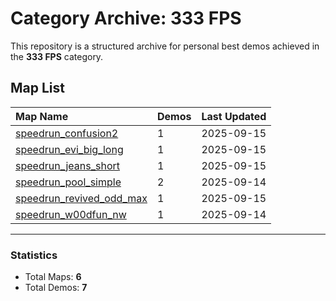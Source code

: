 # Category Archive: 333 FPS

This repository is a structured archive for personal best demos achieved in the **333 FPS** category.

## Map List

| Map Name | Demos | Last Updated |
| :--- | :---- | :--- |
| [speedrun_confusion2](./speedrun_confusion2) | 1 | 2025-09-15 |
| [speedrun_evi_big_long](./speedrun_evi_big_long) | 1 | 2025-09-15 |
| [speedrun_jeans_short](./speedrun_jeans_short) | 1 | 2025-09-15 |
| [speedrun_pool_simple](./speedrun_pool_simple) | 2 | 2025-09-14 |
| [speedrun_revived_odd_max](./speedrun_revived_odd_max) | 1 | 2025-09-15 |
| [speedrun_w00dfun_nw](./speedrun_w00dfun_nw) | 1 | 2025-09-14 |

---

### Statistics
- Total Maps: **6**
- Total Demos: **7**